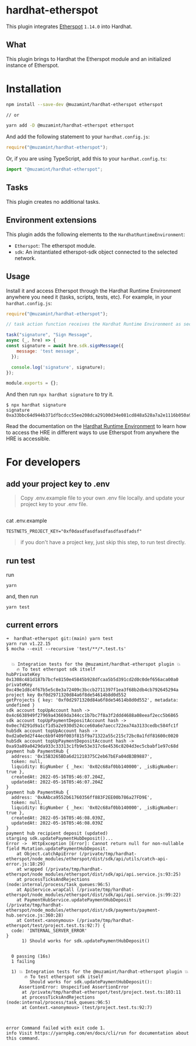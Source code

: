 # hardhat-etherspot
This plugin integrates [Etherspot](https://docs.etherspot.dev/) `1.14.0` into Hardhat.

## What

This plugin brings to Hardhat the Etherspot module and an initialized instance of Etherspot.

# Installation

```bash
npm install --save-dev @muzamint/hardhat-etherspot etherspot

// or

yarn add -D @muzamint/hardhat-etherspot etherspot
```

And add the following statement to your `hardhat.config.js`:

```js
require("@muzamint/hardhat-etherspot");
```

Or, if you are using TypeScript, add this to your `hardhat.config.ts`:

```js
import "@muzamint/hardhat-etherspot";
```

## Tasks

This plugin creates no additional tasks.

## Environment extensions

This plugin adds the following elements to the `HardhatRuntimeEnvironment`:

- `Etherspot`: The etherspot module.
- `sdk`: An instantiated etherspot-sdk object connected to the selected network.

## Usage

Install it and access Etherspot through the Hardhat Runtime Environment anywhere you need it (tasks, scripts, tests, etc). For example, in your `hardhat.config.js`:

```js
require("@muzamint/hardhat-etherspot");

// task action function receives the Hardhat Runtime Environment as second argument

task("signature", "Sign Message",
async (_, hre) => {
const signature = await hre.sdk.signMessage({
    message: 'test message',
  });

  console.log('signature', signature);
});

module.exports = {};
```

And then run `npx hardhat signature` to try it.

```
$ npx hardhat signature
signature 0xa33bbc64d944b371dfbcdcc55ee208dca29100d34e081cd848a528a7a2e1116b050a9151a06210a84c443559a72e83c78f635a914a5e260a7db1a78bfb62ba081c
```

Read the documentation on the [Hardhat Runtime Environment](https://hardhat.org/documentation/#hardhat-runtime-environment-hre) to learn how to access the HRE in different ways to use Etherspot from anywhere the HRE is accessible.

# For developers
## add your project key to .env
> Copy .env.example file to your own .env file locally. and update your project key to your .env file.
```
```

cat .env.example
```
TESTNETS_PROJECT_KEY="0xf0dasdfasdfasdfasdfasdfadsf"
```
> if you don't have a project key, just skip this step, to run test directly.
## run test
run
```
yarn
```
and, then run
```
yarn test
```
## current errors
```
➜  hardhat-etherspot git:(main) yarn test
yarn run v1.22.15
$ mocha --exit --recursive 'test/**/*.test.ts'


  💥 Integration tests for the @muzamint/hardhat-etherspot plugin 💥
    🔥 To test etherspot sdk itself
hubPrivateKey 0x1308c481d187b7bcfe8150e45845b928dfcaa5b5d391cd2d0c0def656aca00a0
privateKey 0xc49e1d8c4f67b5e5c8e3a72409c3bccb2711397f1ea3f68b2db4cb792645294a
project key 0xf0d2971320d84a6f8de54614b8d0d552
getProjects { key: '0xf0d2971320d84a6f8de54614b8d0d552', metadata: undefined }
sdk account topUpAccount hash -> 0x4c6638949f27969a43669da344cc1b7bc7f8a3f2ddd4688a08eeaf2ecc5b6865
sdk account topUpPaymentDepositAccount hash -> 0x0ec7d291d9a1cf1d5a2e930d524cce60a6e7aecc722ea74a3133cedbc584fc1f
hubSdk account topUpAccount hash -> 0xd2a0e9d2f44ec6b9f409f003f815f9a71322a55c215c72bc0a1fdf81600c0020
hubSdk account topUpPaymentDepositAccount hash -> 0xa93a89a0429da933c33313c1fb9e53e317c6e4536c8204d3ec5cbabf1e97c68d
payment hub PaymentHub {
  address: '0x15B3265BDa6d21218375C2eb67bEFa04dB3B9887',
  token: null,
  liquidity: BigNumber { _hex: '0x02c68af0bb140000', _isBigNumber: true },
  createdAt: 2022-05-16T05:46:07.204Z,
  updatedAt: 2022-05-16T05:46:07.204Z
}
payment hub PaymentHub {
  address: '0xAAbca9552b61760356ff883F2EE00b786a27FD9E',
  token: null,
  liquidity: BigNumber { _hex: '0x02c68af0bb140000', _isBigNumber: true },
  createdAt: 2022-05-16T05:46:08.039Z,
  updatedAt: 2022-05-16T05:46:08.039Z
}
payment hub recipient deposit (updated)
starging sdk.updatePaymentHubDeposit()...
Error ->  HttpException [Error]: Cannot return null for non-nullable field Mutation.updatePaymentHubDeposit.
    at Object.catchApiError (/private/tmp/hardhat-etherspot/node_modules/etherspot/dist/sdk/api/utils/catch-api-error.js:18:29)
    at wrapped (/private/tmp/hardhat-etherspot/node_modules/etherspot/dist/sdk/api/api.service.js:93:25)
    at processTicksAndRejections (node:internal/process/task_queues:96:5)
    at ApiService.wrapCall (/private/tmp/hardhat-etherspot/node_modules/etherspot/dist/sdk/api/api.service.js:99:22)
    at PaymentHubService.updatePaymentHubDeposit (/private/tmp/hardhat-etherspot/node_modules/etherspot/dist/sdk/payments/payment-hub.service.js:360:28)
    at Context.<anonymous> (/private/tmp/hardhat-etherspot/test/project.test.ts:92:7) {
  code: 'INTERNAL_SERVER_ERROR'
}
      1) Should works for sdk.updatePaymentHubDeposit()


  0 passing (16s)
  1 failing

  1) 💥 Integration tests for the @muzamint/hardhat-etherspot plugin 💥
       🔥 To test etherspot sdk itself
         Should works for sdk.updatePaymentHubDeposit():
     AssertionError: Unspecified AssertionError
      at /private/tmp/hardhat-etherspot/test/project.test.ts:103:11
      at processTicksAndRejections (node:internal/process/task_queues:96:5)
      at Context.<anonymous> (test/project.test.ts:92:7)



error Command failed with exit code 1.
info Visit https://yarnpkg.com/en/docs/cli/run for documentation about this command.
```
